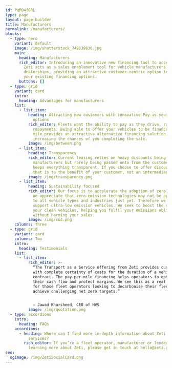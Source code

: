 ```yaml
---
id: PqPD4fGRL
type: page
layout: page-builder
title: Manufacturers
permalink: /manufacturers/
blocks:
  - type: hero
    variant: default
    image: /img/shutterstock_749339836.jpg
    main:
      heading: Manufacturers
      rich_editor: Introducing an innovative new financing tool to accelerate sales.
        Zeti acts as a sales enablement tool for vehicle manufacturers and
        dealerships, providing an attractive customer-centric option to add to
        your existing financing options.
      buttons: []
  - type: grid
    variant: card
    intro:
      heading: Advantages for manufacturers
    list:
      - list_item:
          heading: Attracting new customers with innovative Pay-as-you-Use financing
            options
          rich_editor: Fleets want the ability to pay as they drive, rather than fixed
            repayments. Being able to offer your vehicles to be financed per
            mile provides an attractive alternative financing solution,
            increasing the chances of you completing the sale.
          image: /img/between.png
      - list_item:
          heading: Transparency
          rich_editor: Current leasing relies on heavy discounts being provided by vehicle
            manufacturers but rarely being passed onto from the customer. Zeti
            keeps everything transparent. If you choose to offer discounts then
            that is to the benefit of your customer, not an intermediary.
          image: /img/transparency.png
      - list_item:
          heading: Sustainability focused
          rich_editor: Our focus is to accelerate the adoption of zero emission vehicles.
            We appreciate that zero-emission technologies may not be applicable
            to all vehicle types and industries just yet. Therefore we also
            support ultra-low emission vehicles. We seek to boost the sales of
            your clean vehicles, helping you fulfil your emissions obligations
            without harming your sales.
          image: /img/co2.png
    columns: Three
  - type: grid
    variant: card
    columns: Two
    intro:
      heading: Testimonials
    list:
      - list_item:
          rich_editor: >-
            “The Transport as a Service offering from Zeti provides customers
            with complete certainty of costs for the duration of a vehicle
            contract. The pay-per-mile financing helps operators to optimise
            their cash flow and protect margins. We see this as a real value-add
            for those fleet operators looking to decarbonise their fleets to
            achieve challenging net zero targets.”


            — Jawad Khursheed, CEO of HVS
          image: /img/quotation.png
  - type: accordions
    intro:
      heading: FAQs
    accordions:
      - heading: Where can I find more in-depth information about Zeti's products and
          services?
        rich_editor: If you’re a fleet operator, manufacturer or lender interested in
          learning more about Zeti, please get in touch at hello@zeti.group.
seo:
  ogimage: /img/ZetiSocialCard.png
---
```

